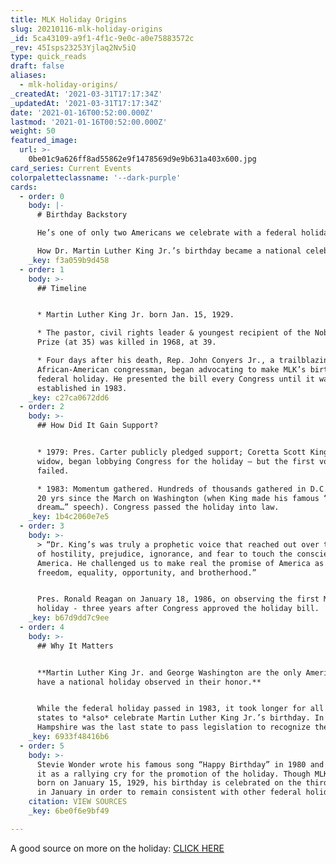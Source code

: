 ```yaml
---
title: MLK Holiday Origins
slug: 20210116-mlk-holiday-origins
_id: 5ca43109-a9f1-4f1c-9e0c-a0e75883572c
_rev: 45Isps23253Yjlaq2Nv5iQ
type: quick_reads
draft: false
aliases:
  - mlk-holiday-origins/
_createdAt: '2021-03-31T17:17:34Z'
_updatedAt: '2021-03-31T17:17:34Z'
date: '2021-01-16T00:52:00.000Z'
lastmod: '2021-01-16T00:52:00.000Z'
weight: 50
featured_image:
  url: >-
    0be01c9a626ff8ad55862e9f1478569d9e9b631a403x600.jpg
card_series: Current Events
colorpaletteclassname: '--dark-purple'
cards:
  - order: 0
    body: |-
      # Birthday Backstory

      He’s one of only two Americans we celebrate with a federal holiday.

      How Dr. Martin Luther King Jr.’s birthday became a national celebration.
    _key: f3a059b9d458
  - order: 1
    body: >-
      ## Timeline


      * Martin Luther King Jr. born Jan. 15, 1929.

      * The pastor, civil rights leader & youngest recipient of the Nobel Peace
      Prize (at 35) was killed in 1968, at 39.

      * Four days after his death, Rep. John Conyers Jr., a trailblazing
      African-American congressman, began advocating to make MLK’s birthday a
      federal holiday. He presented the bill every Congress until it was
      established in 1983.
    _key: c27ca0672dd6
  - order: 2
    body: >-
      ## How Did It Gain Support?


      * 1979: Pres. Carter publicly pledged support; Coretta Scott King, MLK’s
      widow, began lobbying Congress for the holiday – but the first vote
      failed.

      * 1983: Momentum gathered. Hundreds of thousands gathered in D.C. to mark
      20 yrs since the March on Washington (when King made his famous “I have a
      dream…” speech). Congress passed the holiday into law.
    _key: 1b4c2060e7e5
  - order: 3
    body: >-
      > “Dr. King’s was truly a prophetic voice that reached out over the chasms
      of hostility, prejudice, ignorance, and fear to touch the conscience of
      America. He challenged us to make real the promise of America as a land of
      freedom, equality, opportunity, and brotherhood.”


      Pres. Ronald Reagan on January 18, 1986, on observing the first MLK
      holiday - three years after Congress approved the holiday bill.
    _key: b67d9dd7c9ee
  - order: 4
    body: >-
      ## Why It Matters


      **Martin Luther King Jr. and George Washington are the only Americans to
      have a national holiday observed in their honor.**


      While the federal holiday passed in 1983, it took longer for all the
      states to *also* celebrate Martin Luther King Jr.’s birthday. In 1999, New
      Hampshire was the last state to pass legislation to recognize the day.
    _key: 6933f48416b6
  - order: 5
    body: >-
      Stevie Wonder wrote his famous song “Happy Birthday” in 1980 and released
      it as a rallying cry for the promotion of the holiday. Though MLK Jr. was
      born on January 15, 1929, his birthday is celebrated on the third Monday
      in January in order to remain consistent with other federal holidays.
    citation: VIEW SOURCES
    _key: 6be0f6e9bf49

---
```

A good source on more on the holiday: [CLICK HERE](https://kinginstitute.stanford.edu/encyclopedia/king-national-holiday)